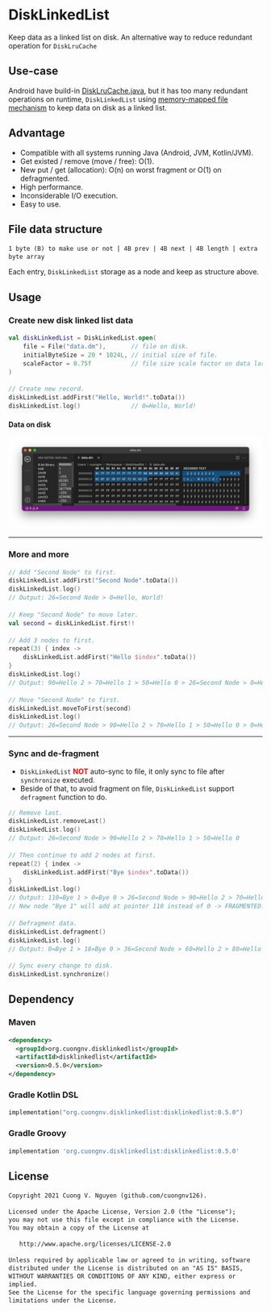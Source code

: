 # DiskLinkedList
Keep data as a linked list on disk. An alternative way to reduce redundant operation for `DiskLruCache`

## Use-case
Android have build-in [DiskLruCache.java][1], but it has too many redundant operations on runtime,
`DiskLinkedList` using [memory-mapped file mechanism][2] to keep data on disk as a linked list.

## Advantage
- Compatible with all systems running Java (Android, JVM, Kotlin/JVM).
- Get existed / remove (move / free): O(1).
- New put / get (allocation): O(n) on worst fragment or O(1) on defragmented.
- High performance.
- Inconsiderable I/O execution.
- Easy to use.

## File data structure
```text
1 byte (B) to make use or not | 4B prev | 4B next | 4B length | extra byte array
```
Each entry, `DiskLinkedList` storage as a node and keep as structure above.

## Usage
### Create new disk linked list data
```kotlin
val diskLinkedList = DiskLinkedList.open(
    file = File("data.dm"),       // file on disk.
    initialByteSize = 20 * 1024L, // initial size of file.
    scaleFactor = 0.75f           // file size scale factor on data larger than current size.
)

// Create new record.
diskLinkedList.addFirst("Hello, World!".toData())
diskLinkedList.log()              // 0=Hello, World!
```
#### Data on disk
![img_2.png](preview/sample1.png)

---

### More and more
```kotlin
// Add "Second Node" to first.
diskLinkedList.addFirst("Second Node".toData())
diskLinkedList.log()
// Output: 26=Second Node > 0=Hello, World!

// Keep "Second Node" to move later.
val second = diskLinkedList.first!!

// Add 3 nodes to first.
repeat(3) { index ->
    diskLinkedList.addFirst("Hello $index".toData())
}
diskLinkedList.log()
// Output: 90=Hello 2 > 70=Hello 1 > 50=Hello 0 > 26=Second Node > 0=Hello, World!

// Move "Second Node" to first.
diskLinkedList.moveToFirst(second)
diskLinkedList.log()
// Output: 26=Second Node > 90=Hello 2 > 70=Hello 1 > 50=Hello 0 > 0=Hello, World!
```

---

### Sync and de-fragment
- `DiskLinkedList` <span style="color: red; font-weight: bold;">NOT</span> auto-sync to file, it only sync to file after `synchronize` executed.
- Beside of that, to avoid fragment on file, `DiskLinkedList` support `defragment` function to do.

```kotlin
// Remove last.
diskLinkedList.removeLast()
diskLinkedList.log()
// Output: 26=Second Node > 90=Hello 2 > 70=Hello 1 > 50=Hello 0

// Then continue to add 2 nodes at first.
repeat(2) { index ->
    diskLinkedList.addFirst("Bye $index".toData())
}
diskLinkedList.log()
// Output: 110=Bye 1 > 0=Bye 0 > 26=Second Node > 90=Hello 2 > 70=Hello 1 > 50=Hello 0
// New node "Bye 1" will add at pointer 110 instead of 0 -> FRAGMENTED!!!

// Defragment data.
diskLinkedList.defragment()
diskLinkedList.log()
// Output: 0=Bye 1 > 18=Bye 0 > 36=Second Node > 60=Hello 2 > 80=Hello 1 > 100=Hello 0

// Sync every change to disk.
diskLinkedList.synchronize()
```
## Dependency

### Maven
```xml
<dependency>
  <groupId>org.cuongnv.disklinkedlist</groupId>
  <artifactId>disklinkedlist</artifactId>
  <version>0.5.0</version>
</dependency>
```

### Gradle Kotlin DSL
```kotlin
implementation("org.cuongnv.disklinkedlist:disklinkedlist:0.5.0")
```
### Gradle Groovy
```groovy
implementation 'org.cuongnv.disklinkedlist:disklinkedlist:0.5.0'
```

## License
```
Copyright 2021 Cuong V. Nguyen (github.com/cuongnv126).

Licensed under the Apache License, Version 2.0 (the "License");
you may not use this file except in compliance with the License.
You may obtain a copy of the License at

   http://www.apache.org/licenses/LICENSE-2.0

Unless required by applicable law or agreed to in writing, software
distributed under the License is distributed on an "AS IS" BASIS,
WITHOUT WARRANTIES OR CONDITIONS OF ANY KIND, either express or implied.
See the License for the specific language governing permissions and
limitations under the License.
```

[1]: https://android.googlesource.com/platform/libcore/+/jb-mr2-release/luni/src/main/java/libcore/io/DiskLruCache.java
[2]: https://en.wikipedia.org/wiki/Memory-mapped_file